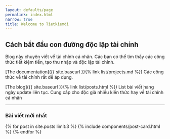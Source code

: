 ```yaml
---
layout: defaults/page
permalink: index.html
narrow: true
title: Welcome to Tietkiemdi
---
```



## Cách bắt đầu con đường độc lập tài chính

Blog này chuyên viết về tài chính cá nhân. Các bạn có thể tìm thấy các công thức tiết kiệm tiền, tạo thu nhập và độc lập tài chính.

[The documentation]({{ site.baseurl }}{% link list/projects.md %}) Các công thức về tài chính rất dễ áp dụng.

[The blog]({{ site.baseurl }}{% link list/posts.html %}) List bài viết hàng ngày update liên tục. Cung cấp cho độc giả nhiều kiến thức hay về tài chính cá nhân

<hr />

### Bài viết mới nhất

{% for post in site.posts limit:3 %}
{% include components/post-card.html %}
{% endfor %}


